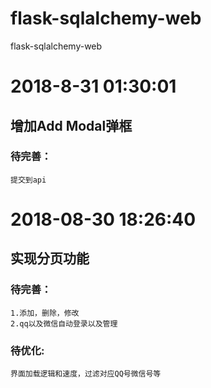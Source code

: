 # flask-sqlalchemy-web
flask-sqlalchemy-web

# 2018-8-31 01:30:01
## 增加Add Modal弹框
### 待完善：
    提交到api

# 2018-08-30 18:26:40
## 实现分页功能
### 待完善：
    1.添加，删除，修改
    2.qq以及微信自动登录以及管理
### 待优化:
    界面加载逻辑和速度，过滤对应QQ号微信号等
